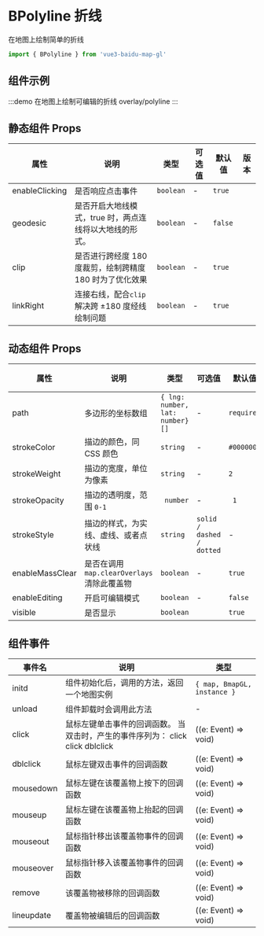 # BPolyline 折线

在地图上绘制简单的折线

```ts
import { BPolyline } from 'vue3-baidu-map-gl'
```

## 组件示例

:::demo 在地图上绘制可编辑的折线
overlay/polyline
:::

## 静态组件 Props

| 属性           | 说明                                                     | 类型      | 可选值 | 默认值  | 版本                               |
| -------------- | -------------------------------------------------------- | --------- | ------ | ------- | ---------------------------------- |
| enableClicking | 是否响应点击事件                                         | `boolean` | -      | `true`  |                                    |
| geodesic       | 是否开启大地线模式，true 时，两点连线将以大地线的形式。  | `boolean` | -      | `false` |                                    |
| clip           | 是否进行跨经度 180 度裁剪，绘制跨精度 180 时为了优化效果 | `boolean` | -      | `true`  |                                    |
| linkRight      | 连接右线，配合`clip`解决跨 ±180 度经线绘制问题           | `boolean` | -      | `true`  | <Badge type="tip" text="^2.1.0" /> |

## 动态组件 Props

| 属性            | 说明                                        | 类型                            | 可选值                    | 默认值     | 版本                               |
| --------------- | ------------------------------------------- | ------------------------------- | ------------------------- | ---------- | ---------------------------------- |
| path            | 多边形的坐标数组                            | `{ lng: number, lat: number}[]` | -                         | `required` | -                                  |
| strokeColor     | 描边的颜色，同 CSS 颜色                     | `string`                        | -                         | `#000000`  | -                                  |
| strokeWeight    | 描边的宽度，单位为像素                      | `string`                        | -                         | `2`        | -                                  |
| strokeOpacity   | 描边的透明度，范围 `0-1`                    | ` number`                       | -                         | ` 1`       | -                                  |
| strokeStyle     | 描边的样式，为实线、虚线、或者点状线        | `string`                        | `solid / dashed / dotted` | -          | -                                  |
| enableMassClear | 是否在调用 `map.clearOverlays` 清除此覆盖物 | `boolean`                       | -                         | `true `    | -                                  |
| enableEditing   | 开启可编辑模式                              | `boolean`                       | -                         | `false `   | -                                  |
| visible         | 是否显示                                    | `boolean`                       |                           | `true`     | <Badge type="tip" text="^2.2.0" /> |

## 组件事件

| 事件名     | 说明                                                                           | 类型                        |
| ---------- | ------------------------------------------------------------------------------ | --------------------------- |
| initd      | 组件初始化后，调用的方法，返回一个地图实例                                     | `{ map, BmapGL, instance }` |
| unload     | 组件卸载时会调用此方法                                                         | -                           |
| click      | 鼠标左键单击事件的回调函数。 当双击时，产生的事件序列为： click click dblclick | ((e: Event) => void)        |
| dblclick   | 鼠标左键双击事件的回调函数                                                     | ((e: Event) => void)        |
| mousedown  | 鼠标左键在该覆盖物上按下的回调函数                                             | ((e: Event) => void)        |
| mouseup    | 鼠标左键在该覆盖物上抬起的回调函数                                             | ((e: Event) => void)        |
| mouseout   | 鼠标指针移出该覆盖物事件的回调函数                                             | ((e: Event) => void)        |
| mouseover  | 鼠标指针移入该覆盖物事件的回调函数                                             | ((e: Event) => void)        |
| remove     | 该覆盖物被移除的回调函数                                                       | ((e: Event) => void)        |
| lineupdate | 覆盖物被编辑后的回调函数                                                       | ((e: Event) => void)        |
